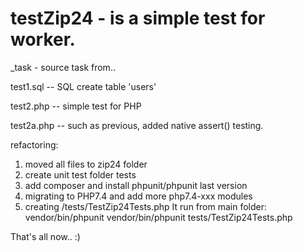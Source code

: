 # testZip24 - is a simple test for worker.
_task - source task from..

test1.sql -- SQL create table 'users'

test2.php -- simple test for PHP

test2a.php -- such as previous, added native assert() testing.

refactoring:
1. moved all files to zip24 folder
2. create unit test folder tests
3. add composer and install phpunit/phpunit last version
4. migrating to PHP7.4 and add more php7.4-xxx modules
5. creating /tests/TestZip24Tests.php It run from main folder: vendor/bin/phpunit vendor/bin/phpunit tests/TestZip24Tests.php

That's all now.. :)
